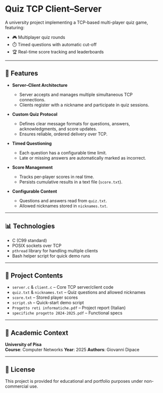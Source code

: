 # Quiz TCP Client–Server

A university project implementing a TCP-based multi-player quiz game, featuring:  

- 🎮 Multiplayer quiz rounds  
- ⏱️ Timed questions with automatic cut-off  
- 🏆 Real-time score tracking and leaderboards  

---

## 📌 Features

- **Server–Client Architecture**  
  - Server accepts and manages multiple simultaneous TCP connections.  
  - Clients register with a nickname and participate in quiz sessions.

- **Custom Quiz Protocol**  
  - Defines clear message formats for questions, answers, acknowledgments, and score updates.  
  - Ensures reliable, ordered delivery over TCP.

- **Timed Questioning**  
  - Each question has a configurable time limit.  
  - Late or missing answers are automatically marked as incorrect.

- **Score Management**  
  - Tracks per-player scores in real time.  
  - Persists cumulative results in a text file (`score.txt`).

- **Configurable Content**  
  - Questions and answers read from `quiz.txt`.  
  - Allowed nicknames stored in `nicknames.txt`.

---

## 📊 Technologies

- C (C99 standard)  
- POSIX sockets over TCP  
- `pthread` library for handling multiple clients  
- Bash helper script for quick demo runs

---

## 📂 Project Contents

- `server.c` & `client.c` – Core TCP server/client code  
- `quiz.txt` & `nicknames.txt` – Quiz questions and allowed nicknames  
- `score.txt` – Stored player scores  
- `script.sh` – Quick-start demo script  
- `Progetto reti informatiche.pdf` – Project report (Italian)  
- `specifiche progetto 2024-2025.pdf` – Functional specs

---

## 🏫 Academic Context

**University of Pisa**  
**Course**: Computer Networks
**Year**: 2025 
**Authors**: Giovanni Dipace

---

## 📄 License

This project is provided for educational and portfolio purposes under non-commercial use.  
